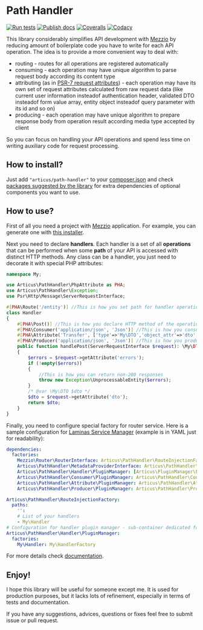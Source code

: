 # Path Handler

[![Run tests](https://github.com/Articus/PathHandler/actions/workflows/run-tests.yml/badge.svg)](https://github.com/Articus/PathHandler/actions/workflows/run-tests.yml)
[![Publish docs](https://github.com/Articus/PathHandler/actions/workflows/publish-docs.yml/badge.svg)](https://github.com/Articus/PathHandler/actions/workflows/publish-docs.yml)
[![Coveralls](https://coveralls.io/repos/github/Articus/PathHandler/badge.svg?branch=master)](https://coveralls.io/github/Articus/PathHandler?branch=master)
[![Codacy](https://app.codacy.com/project/badge/Grade/02dc4cfb69e34079ab380593fe5f4f70)](https://app.codacy.com/gh/Articus/PathHandler/dashboard?utm_source=gh&utm_medium=referral&utm_content=&utm_campaign=Badge_grade)

This library considerably simplifies API development with [Mezzio](https://github.com/mezzio/mezzio) by reducing amount of boilerplate code you have to write for each API operation. The idea is to provide a more convenient way to deal with:

- routing - routes for all operations are registered automatically
- consuming - each operation may have unique algorithm to parse request body according its content type
- attributing (as in [PSR-7 request attributes](https://www.php-fig.org/psr/psr-7/#15-server-side-requests)) - each operation may have its own set of request attributes calculated from raw request data (like current user information insteadof authentication header, validated DTO insteadof form value array, entity object insteadof query parameter with its id and so on)
- producing - each operation may have unique algorithm to prepare response body from operation result according media type accepted by client

So you can focus on handling your API operations and spend less time on writing auxiliary code for request processing.

## How to install?

Just add `"articus/path-handler"` to your [composer.json](https://getcomposer.org/doc/04-schema.md#require) and check [packages suggested by the library](https://getcomposer.org/doc/04-schema.md#suggest) for extra dependencies of optional components you want to use.  

## How to use?

First of all you need a project with [Mezzio](https://github.com/mezzio/mezzio) application. For example, you can generate one with [this installer](https://github.com/mezzio/mezzio-skeleton).  

Next you need to declare **handlers**. Each handler is a set of all **operations** that can be performed when some **path** of your API is accessed with distinct HTTP methods. Any class can be a handler, you just need to decorate it with special PHP attributes:

```PHP
namespace My;

use Articus\PathHandler\PhpAttribute as PHA;
use Articus\PathHandler\Exception;
use Psr\Http\Message\ServerRequestInterface;

#[PHA\Route('/entity')] //This is how you set path for handler operations
class Handler
{
    #[PHA\Post()] //This is how you declare HTTP method of the operation
    #[PHA\Consumer('application/json', 'Json')] //This is how you consume request body
    #[PHA\Attribute('Transfer', ['type'=>'My\DTO','object_attr'=>'dto','error_attr'=>'errors'])] //This is how you attribute request
    #[PHA\Producer('application/json', 'Json')] //This is how you produce response body from returned value
    public function handlePost(ServerRequestInterface $request): \My\DTO
    {
        $errors = $request->getAttribute('errors');
        if (!empty($errors))
        {
            //This is how you can return non-200 responses
            throw new Exception\UnprocessableEntity($errors);
        }
        /* @var \My\DTO $dto */
        $dto = $request->getAttribute('dto');
        return $dto;
    }
}
```

Finally, you need to configure special factory for router service. Here is a sample configuration for [Laminas Service Manager](https://docs.laminas.dev/laminas-servicemanager/) (example is in YAML just for readability):

```YAML
dependencies:
  factories:
    Mezzio\Router\RouterInterface: Articus\PathHandler\RouteInjectionFactory
    Articus\PathHandler\MetadataProviderInterface: Articus\PathHandler\MetadataProvider\Factory\PhpAttribute
    Articus\PathHandler\Handler\PluginManager: [Articus\PluginManager\Factory\Laminas, Articus\PathHandler\Handler\PluginManager]
    Articus\PathHandler\Consumer\PluginManager: Articus\PathHandler\Consumer\Factory\PluginManager
    Articus\PathHandler\Attribute\PluginManager: Articus\PathHandler\Attribute\Factory\PluginManager
    Articus\PathHandler\Producer\PluginManager: Articus\PathHandler\Producer\Factory\PluginManager

Articus\PathHandler\RouteInjectionFactory:
  paths:
    '':
    # List of your handlers   
    - My\Handler
# Configuration for handler plugin manager - sub-container dedicated for handlers
Articus\PathHandler\Handler\PluginManager:
  factories:
    My\Handler: My\HandlerFactory
```

For more details check [documentation](https://articus.github.io/PathHandler/).

## Enjoy!
I hope this library will be useful for someone except me. 
It is used for production purposes, but it lacks lots of refinement, especially in terms of tests and documentation. 

If you have any suggestions, advices, questions or fixes feel free to submit issue or pull request.
